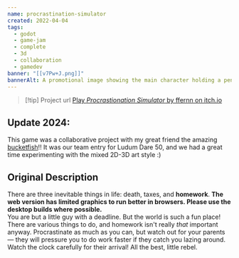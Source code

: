 ```yaml
---
name: procrastination-simulator
created: 2022-04-04
tags:
  - godot
  - game-jam
  - complete
  - 3d
  - collaboration
  - gamedev
banner: "[[v7Pw+J.png]]"
bannerAlt: A promotional image showing the main character holding a pen with homework and clocks in the background, title text saying "procrastination simulator"
---
```

> [!tip] Project url
> [Play *Procrastionation Simulator* by ffernn on itch.io](https://ffernn.itch.io/procrastination-simulator)
## Update 2024:
This game was a collaborative project with my great friend the amazing [bucketfish](https://bucketfish.me)!! It was our team entry for Ludum Dare 50, and we had a great time experimenting with the mixed 2D-3D art style :)

## Original Description
There are three inevitable things in life: death, taxes, and **homework**.
**The web version has limited graphics to run better in browsers. Please use the desktop builds where possible.**  
You are but a little guy with a deadline. But the world is such a fun place! There are various things to do, and homework isn't really _that_ important anyway.
Procrastinate as much as you can, but watch out for your parents — they will pressure you to do work faster if they catch you lazing around. Watch the clock carefully for their arrival!
All the best, little rebel.